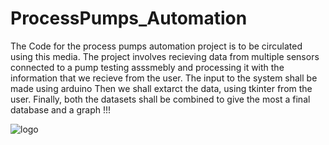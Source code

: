 # ProcessPumps_Automation

The Code for the process pumps automation project is to be circulated using this media. 
The project involves recieving data from multiple sensors connected to a pump testing asssmebly and processing it with the information that we recieve from the user.
The input to the system shall be made using arduino
Then we shall extarct the data, using tkinter from the user.
Finally, both the datasets shall be combined to give the most a final database and a graph !!!

![logo](https://github.com/AniMB/ProcessPumps_Automation/assets/120055908/a1b60576-649a-4aad-9b60-6af59522537f) 
